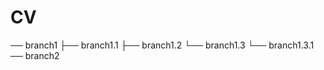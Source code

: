 # CV
── branch1
   ├── branch1.1
   ├── branch1.2
   └── branch1.3
       └── branch1.3.1
── branch2
